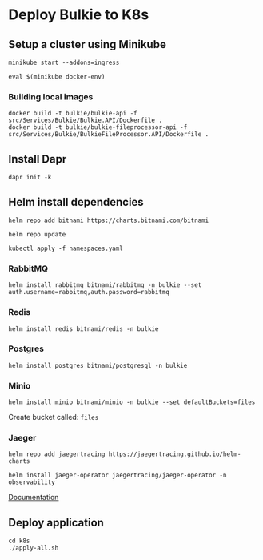 # Deploy Bulkie to K8s

## Setup a cluster using Minikube

```
minikube start --addons=ingress
```

```
eval $(minikube docker-env)
```

### Building local images

```
docker build -t bulkie/bulkie-api -f src/Services/Bulkie/Bulkie.API/Dockerfile .
docker build -t bulkie/bulkie-fileprocessor-api -f src/Services/Bulkie/BulkieFileProcessor.API/Dockerfile .
```

## Install Dapr

```
dapr init -k
```

## Helm install dependencies
```
helm repo add bitnami https://charts.bitnami.com/bitnami
```

```
helm repo update
```

```
kubectl apply -f namespaces.yaml
```

### RabbitMQ

```
helm install rabbitmq bitnami/rabbitmq -n bulkie --set auth.username=rabbitmq,auth.password=rabbitmq
```

### Redis
```
helm install redis bitnami/redis -n bulkie
```

### Postgres
```
helm install postgres bitnami/postgresql -n bulkie
```

### Minio
```
helm install minio bitnami/minio -n bulkie --set defaultBuckets=files
```

Create bucket called: `files`

### Jaeger 

```
helm repo add jaegertracing https://jaegertracing.github.io/helm-charts
```

```
helm install jaeger-operator jaegertracing/jaeger-operator -n observability
```

[Documentation](https://github.com/jaegertracing/helm-charts/tree/main/charts/jaeger-operator)

## Deploy application

```
cd k8s
./apply-all.sh
```